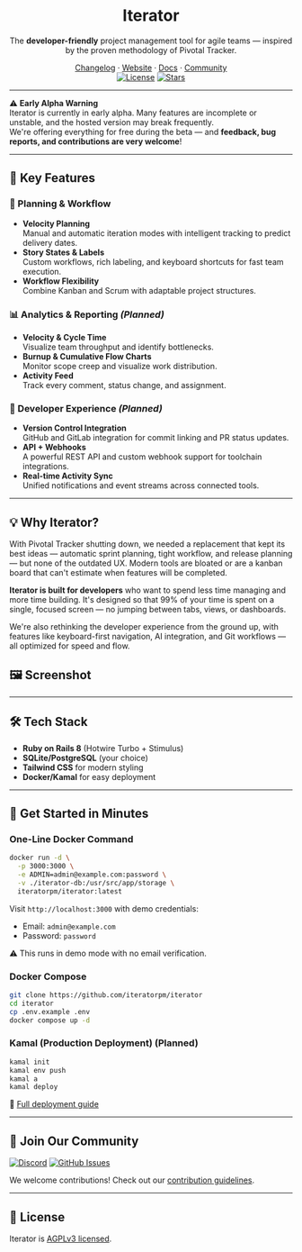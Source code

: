 <div align="center">
  <h1 align="center">Iterator</h1>
  <p align="center" class="text-xl">The <strong>developer-friendly</strong> project management tool for agile teams — inspired by the proven methodology of Pivotal Tracker.</p>
</div>

<div align="center">
  <a href="https://iteratorpm.com/changelog">Changelog</a>
  ·
  <a href="https://iteratorpm.com">Website</a>
  ·
  <a href="https://iteratorpm.com/docs">Docs</a>
  ·
  <a href="https://discord.gg/">Community</a>
</div>

<div align="center">
  <a href="https://github.com/iteratorpm/iterator/blob/main/LICENSE"><img alt="License" src="https://img.shields.io/badge/license-AGPLv3-purple"></a>
  <a href="https://github.com/iteratorpm/iterator/stargazers"><img alt="Stars" src="https://img.shields.io/github/stars/iteratorpm/iterator?color=black"></a>
</div>

---

⚠️ **Early Alpha Warning**  
Iterator is currently in early alpha. Many features are incomplete or unstable, and the hosted version may break frequently.  
We're offering everything for free during the beta — and **feedback, bug reports, and contributions are very welcome**!

---

## 🚀 Key Features

### 📅 Planning & Workflow
- **Velocity Planning**  
  Manual and automatic iteration modes with intelligent tracking to predict delivery dates.
- **Story States & Labels**  
  Custom workflows, rich labeling, and keyboard shortcuts for fast team execution.
- **Workflow Flexibility**  
  Combine Kanban and Scrum with adaptable project structures.

### 📊 Analytics & Reporting _(Planned)_
- **Velocity & Cycle Time**  
  Visualize team throughput and identify bottlenecks.
- **Burnup & Cumulative Flow Charts**  
  Monitor scope creep and visualize work distribution.
- **Activity Feed**  
  Track every comment, status change, and assignment.

### 🔌 Developer Experience _(Planned)_
- **Version Control Integration**  
  GitHub and GitLab integration for commit linking and PR status updates.
- **API + Webhooks**  
  A powerful REST API and custom webhook support for toolchain integrations.
- **Real-time Activity Sync**  
  Unified notifications and event streams across connected tools.

---

## 💡 Why Iterator?

With Pivotal Tracker shutting down, we needed a replacement that kept its best ideas — automatic sprint planning, tight workflow, and release planning — but none of the outdated UX. Modern tools are bloated or are a kanban board that can't estimate when features will be completed.

**Iterator is built for developers** who want to spend less time managing and more time building. It's designed so that 99% of your time is spent on a single, focused screen — no jumping between tabs, views, or dashboards.

We're also rethinking the developer experience from the ground up, with features like keyboard-first navigation, AI integration, and Git workflows — all optimized for speed and flow.

## 🖼️ Screenshot

---

## 🛠️ Tech Stack

- **Ruby on Rails 8** (Hotwire Turbo + Stimulus)
- **SQLite/PostgreSQL** (your choice)
- **Tailwind CSS** for modern styling
- **Docker/Kamal** for easy deployment

---

## 🚀 Get Started in Minutes

### One-Line Docker Command
```bash
docker run -d \
  -p 3000:3000 \
  -e ADMIN=admin@example.com:password \
  -v ./iterator-db:/usr/src/app/storage \
  iteratorpm/iterator:latest
```

Visit `http://localhost:3000` with demo credentials:

- Email: `admin@example.com`
- Password: `password`

⚠️  This runs in demo mode with no email verification.

### Docker Compose

```bash
git clone https://github.com/iteratorpm/iterator
cd iterator
cp .env.example .env
docker compose up -d
```

### Kamal (Production Deployment) (Planned)
```bash
kamal init
kamal env push
kamal a
kamal deploy
```

📘 [Full deployment guide](https://iteratorpm.com/docs/guides/installation/)

---

## 💬 Join Our Community

[![Discord](https://img.shields.io/badge/chat-Discord-7289DA)](https://discord.gg/)
[![GitHub Issues](https://img.shields.io/github/issues/iteratorpm/iterator)](https://github.com/iteratorpm/iterator/issues)

We welcome contributions! Check out our [contribution guidelines](CONTRIBUTING.md).

---

## 📜 License

Iterator is [AGPLv3 licensed](LICENSE).
